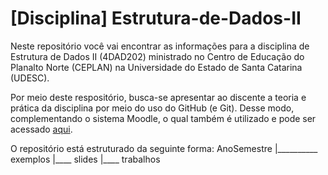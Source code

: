 # [Disciplina] Estrutura-de-Dados-II
Neste repositório você vai encontrar as informações para a disciplina de Estrutura de Dados II (4DAD202) ministrado no Centro de Educação do Planalto Norte (CEPLAN) na Universidade do Estado de Santa Catarina (UDESC).

Por meio deste respositório, busca-se apresentar ao discente a teoria e prática da disciplina por meio do uso do GitHub (e Git). Desse modo, complementando o sistema Moodle, o qual também é utilizado e pode ser acessado [aqui](https://www.moodle.udesc.br/).

O repositório está estruturado da seguinte forma:
AnoSemestre
    |__________ exemplos
          |____ slides
          |____ trabalhos

